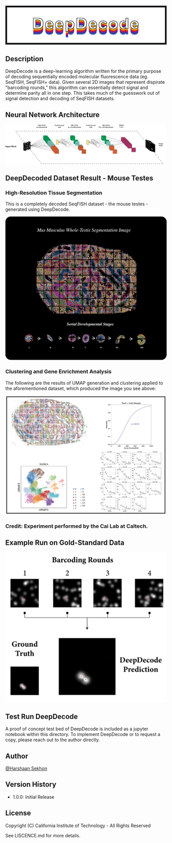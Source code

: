 ![Alt text](logo.png?raw=true "Title")

## Description

DeepDecode is a deep-learning algorithm written for the primary purpose of decoding sequentially encoded molecular fluorescence data (eg. SeqFISH, SeqFISH+ data). Given several 2D images that represent dispirate "barcoding rounds," this algorithm can essentially detect signal and determine parity all in one step. This takes much of the guesswork out of signal detection and decoding of SeqFISH datasets.

## Neural Network Architecture
![Alt text](model.png)

## DeepDecoded Dataset Result - Mouse Testes
### High-Resolution Tissue Segmentation
This is a completely decoded SeqFISH dataset - the mouse testes - generated using DeepDecode.

![Alt text](mouse-testes-segmentation.png)

### Clustering and Gene Enrichment Analysis
The following are the results of UMAP generation and clustering applied to the aforementioned dataset, which produced the image you see above:

![Alt text](mouse-testes-parameters.png)

### Credit: Experiment performed by the Cai Lab at Caltech.

## Example Run on Gold-Standard Data
![Alt text](dev_im-3.png)

## Test Run DeepDecode

A proof of concept test bed of DeepDecode is included as a jupyter notebook within this directory. To implement DeepDecode or to request a copy, please reach out to the author directly.

## Author

[@Harshaan Sekhon](https://www.linkedin.com/in/shaan-sekhon-1a217b154/)

## Version History

* 1.0.0: Initial Release

## License

Copyright (C) California Institute of Technology - All Rights Reserved

See LISCENCE.md for more details.
